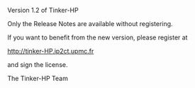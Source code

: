 Version 1.2 of Tinker-HP

Only the Release Notes are available without registering.

If you want to benefit from the new version, please register at

http://tinker-HP.ip2ct.upmc.fr

and sign the license.

The Tinker-HP Team
